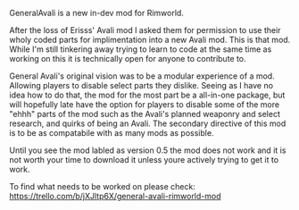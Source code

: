 GeneralAvali is a new in-dev mod for Rimworld.

After the loss of Erisss' Avali mod I asked them for permission to use their wholy coded parts for implimentation into a new Avali mod. This is that mod. While I'm still tinkering away trying to learn to code at the same time as working on this it is technically open for anyone to contribute to.

General Avali's original vision was to be a modular experience of a mod. Allowing players to disable select parts they dislike. Seeing as I have no idea how to do that, the mod for the most part be a all-in-one package, but will hopefully late have the option for players to disable some of the more "ehhh" parts of the mod such as the Avali's planned weaponry and select research, and quirks of being an Avali. The secondary directive of this mod is to be as compatabile with as many mods as possible.

Until you see the mod labled as version 0.5 the mod does not work and it is not worth your time to download it unless youre actively trying to get it to work.

To find what needs to be worked on please check: https://trello.com/b/jXJltp6X/general-avali-rimworld-mod
